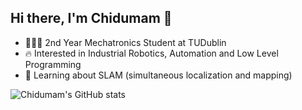 ## Hi there, I'm Chidumam 👋
- 🧑🏾‍🔬 2nd Year Mechatronics Student at TUDublin
- 🔥 Interested in Industrial Robotics, Automation and Low Level Programming
- 👹 Learning about SLAM (simultaneous localization and mapping)


![Chidumam's GitHub stats](https://github-readme-stats.vercel.app/api?username=ChidumamAmadi-Obi&show_icons=true&theme=highcontrast)
<!--
**ChidumamAmadi-Obi/ChidumamAmadi-Obi** is a ✨ _special_ ✨ repository because its `README.md` (this file) appears on your GitHub profile.

Here are some ideas to get you started:

- 🔭 I’m currently working on ...
- 🌱 I’m currently learning ...
- 👯 I’m looking to collaborate on ...
- 🤔 I’m looking for help with ...
- 💬 Ask me about ...
- 📫 How to reach me: ...
- 😄 Pronouns: ...
- ⚡ Fun fact: ...
-->
